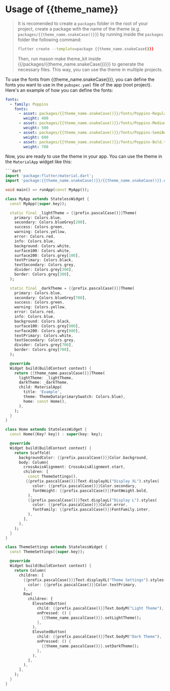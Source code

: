 # Usage of {{theme_name}}

> It is recomended to create a `packages` folder in the root of your project, create a 
> package with the name of the theme (e.g. `packages/{{theme_name.snakeCase()}}`) by running
> inside the `packages` folder the following command:
> 
> ```bash
> flutter create --template=package {{theme_name.snakeCase()}}
> ```
> 
> Then, run mason make theme_kit inside {{/packages/{{theme_name.snakeCase()}}}} to 
> generate the necessary files. This way, you can use the theme in multiple projects.

To use the fonts from {{theme_name.snakeCase()}}, you can define the fonts you want to 
use in the `pubspec.yaml` file of the app (root project). Here's an example of how you can define the fonts:

```yaml
fonts:
  - family: Poppins
    fonts:
      - asset: packages/{{theme_name.snakeCase()}}/fonts/Poppins-Regular.ttf
        weight: 400
      - asset: packages/{{theme_name.snakeCase()}}/fonts/Poppins-Medium.ttf
        weight: 500
      - asset: packages/{{theme_name.snakeCase()}}/fonts/Poppins-SemiBold.ttf
        weight: 600
      - asset: packages/{{theme_name.snakeCase()}}/fonts/Poppins-Bold.ttf
        weight: 700
```

Now, you are ready to use the theme in your app. You can use the theme in the `MaterialApp` widget like this:

```dart
```dart
import 'package:flutter/material.dart';
import 'package:{{theme_name.snakeCase()}}/{{theme_name.snakeCase()}}.dart';

void main() => runApp(const MyApp());

class MyApp extends StatelessWidget {
  const MyApp({super.key});

  static final _lightTheme = {{prefix.pascalCase()}}Theme(
    primary: Colors.blue,
    secondary: Colors.blueGrey[200],
    success: Colors.green,
    warning: Colors.yellow,
    error: Colors.red,
    info: Colors.blue,
    background: Colors.white,
    surface100: Colors.white,
    surface200: Colors.grey[100],
    textPrimary: Colors.black,
    textSecondary: Colors.grey,
    divider: Colors.grey[300],
    border: Colors.grey[300],
  );

  static final _darkTheme = {{prefix.pascalCase()}}Theme(
    primary: Colors.blue,
    secondary: Colors.blueGrey[700],
    success: Colors.green,
    warning: Colors.yellow,
    error: Colors.red,
    info: Colors.blue,
    background: Colors.black,
    surface100: Colors.grey[900],
    surface200: Colors.grey[800],
    textPrimary: Colors.white,
    textSecondary: Colors.grey,
    divider: Colors.grey[700],
    border: Colors.grey[700],
  );

  @override
  Widget build(BuildContext context) {
    return {{theme_name.pascalCase()}}Theme(
      lightTheme: _lightTheme,
      darkTheme: _darkTheme,
      child: MaterialApp(
        title: 'Example',
        theme: ThemeData(primarySwatch: Colors.blue),
        home: const Home(),
      ),
    );
  }
}

class Home extends StatelessWidget {
  const Home({Key? key}) : super(key: key);

  @override
  Widget build(BuildContext context) {
    return Scaffold(
      backgroundColor: {{prefix.pascalCase()}}Color.background,
      body: Column(
        crossAxisAlignment: CrossAxisAlignment.start,
        children: [
          const ThemeSettings(),
         {{prefix.pascalCase()}}Text.displayXL("Display XL").styles(
            color: {{prefix.pascalCase()}}Color.secondary,
            fontWeight: {{prefix.pascalCase()}}FontWeight.bold,
          ),
          {{prefix.pascalCase()}}Text.displayL("Display L").styles(
            color: {{prefix.pascalCase()}}Color.error,
            fontFamily: {{prefix.pascalCase()}}FontFamily.inter,
          ),
        ],
      ),
    );
  }
}

class ThemeSettings extends StatelessWidget {
  const ThemeSettings({super.key});

  @override
  Widget build(BuildContext context) {
    return Column(
      children: [
        {{prefix.pascalCase()}}Text.displayXL("Theme Settings").styles(
          color: {{prefix.pascalCase()}}Color.textPrimary,
        ),
        Row(
          children: [
            ElevatedButton(
              child: {{prefix.pascalCase()}}Text.bodyM("Light Theme"),
              onPressed: () {
                {{theme_name.pascalCase()}}.setLightTheme();
              },
            ),
            ElevatedButton(
              child: {{prefix.pascalCase()}}Text.bodyM("Dark Theme"),
              onPressed: () {
                {{theme_name.pascalCase()}}.setDarkTheme();
              },
            ),
          ],
        ),
      ],
    );
  }
}
```
```